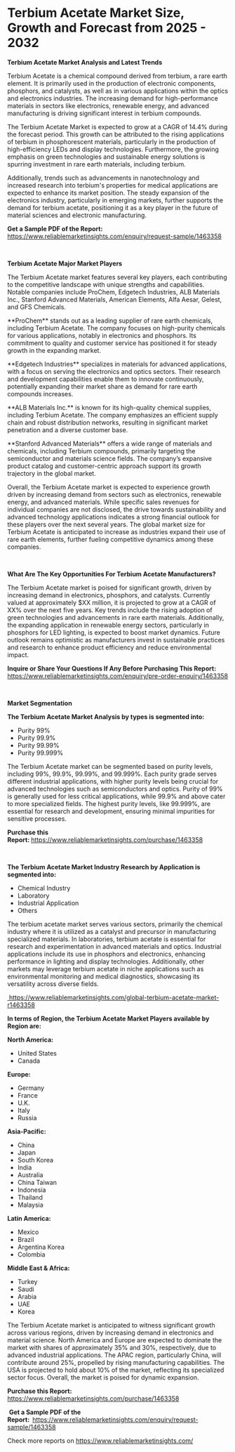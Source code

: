 <p><h1>Terbium Acetate Market Size, Growth and Forecast from 2025 - 2032</h1></p><p><strong>Terbium Acetate Market Analysis and Latest Trends</strong></p>
<p><p>Terbium Acetate is a chemical compound derived from terbium, a rare earth element. It is primarily used in the production of electronic components, phosphors, and catalysts, as well as in various applications within the optics and electronics industries. The increasing demand for high-performance materials in sectors like electronics, renewable energy, and advanced manufacturing is driving significant interest in terbium compounds.</p><p>The Terbium Acetate Market is expected to grow at a CAGR of 14.4% during the forecast period. This growth can be attributed to the rising applications of terbium in phosphorescent materials, particularly in the production of high-efficiency LEDs and display technologies. Furthermore, the growing emphasis on green technologies and sustainable energy solutions is spurring investment in rare earth materials, including terbium. </p><p>Additionally, trends such as advancements in nanotechnology and increased research into terbium's properties for medical applications are expected to enhance its market position. The steady expansion of the electronics industry, particularly in emerging markets, further supports the demand for terbium acetate, positioning it as a key player in the future of material sciences and electronic manufacturing.</p></p>
<p><strong>Get a Sample PDF of the Report:&nbsp;</strong> <a href="https://www.reliablemarketinsights.com/enquiry/request-sample/1463358?utm_campaign=2951&utm_medium=2&utm_source=Github&utm_content=ia&utm_term=01042025&utm_id=terbium-acetate">https://www.reliablemarketinsights.com/enquiry/request-sample/1463358</a></p>
<p>&nbsp;</p>
<p><strong>Terbium Acetate Major Market Players</strong></p>
<p><p>The Terbium Acetate market features several key players, each contributing to the competitive landscape with unique strengths and capabilities. Notable companies include ProChem, Edgetech Industries, ALB Materials Inc., Stanford Advanced Materials, American Elements, Alfa Aesar, Gelest, and GFS Chemicals.</p><p>**ProChem** stands out as a leading supplier of rare earth chemicals, including Terbium Acetate. The company focuses on high-purity chemicals for various applications, notably in electronics and phosphors. Its commitment to quality and customer service has positioned it for steady growth in the expanding market.</p><p>**Edgetech Industries** specializes in materials for advanced applications, with a focus on serving the electronics and optics sectors. Their research and development capabilities enable them to innovate continuously, potentially expanding their market share as demand for rare earth compounds increases.</p><p>**ALB Materials Inc.** is known for its high-quality chemical supplies, including Terbium Acetate. The company emphasizes an efficient supply chain and robust distribution networks, resulting in significant market penetration and a diverse customer base.</p><p>**Stanford Advanced Materials** offers a wide range of materials and chemicals, including Terbium compounds, primarily targeting the semiconductor and materials science fields. The company’s expansive product catalog and customer-centric approach support its growth trajectory in the global market.</p><p>Overall, the Terbium Acetate market is expected to experience growth driven by increasing demand from sectors such as electronics, renewable energy, and advanced materials. While specific sales revenues for individual companies are not disclosed, the drive towards sustainability and advanced technology applications indicates a strong financial outlook for these players over the next several years. The global market size for Terbium Acetate is anticipated to increase as industries expand their use of rare earth elements, further fueling competitive dynamics among these companies.</p></p>
<p>&nbsp;</p>
<p><strong>What Are The Key Opportunities For Terbium Acetate Manufacturers?</strong></p>
<p><p>The Terbium Acetate market is poised for significant growth, driven by increasing demand in electronics, phosphors, and catalysts. Currently valued at approximately $XX million, it is projected to grow at a CAGR of XX% over the next five years. Key trends include the rising adoption of green technologies and advancements in rare earth materials. Additionally, the expanding application in renewable energy sectors, particularly in phosphors for LED lighting, is expected to boost market dynamics. Future outlook remains optimistic as manufacturers invest in sustainable practices and research to enhance product efficiency and reduce environmental impact.</p></p>
<p><strong>Inquire or Share Your Questions If Any Before Purchasing This Report:</strong> <a href="https://www.reliablemarketinsights.com/enquiry/pre-order-enquiry/1463358?utm_campaign=2951&utm_medium=2&utm_source=Github&utm_content=ia&utm_term=01042025&utm_id=terbium-acetate">https://www.reliablemarketinsights.com/enquiry/pre-order-enquiry/1463358</a></p>
<p>&nbsp;</p>
<p><strong>Market Segmentation</strong></p>
<p><strong>The Terbium Acetate Market Analysis by types is segmented into:</strong></p>
<p><ul><li>Purity 99%</li><li>Purity 99.9%</li><li>Purity 99.99%</li><li>Purity 99.999%</li></ul></p>
<p><p>The Terbium Acetate market can be segmented based on purity levels, including 99%, 99.9%, 99.99%, and 99.999%. Each purity grade serves different industrial applications, with higher purity levels being crucial for advanced technologies such as semiconductors and optics. Purity of 99% is generally used for less critical applications, while 99.9% and above cater to more specialized fields. The highest purity levels, like 99.999%, are essential for research and development, ensuring minimal impurities for sensitive processes.</p></p>
<p><strong>Purchase this Report:&nbsp;</strong><a href="https://www.reliablemarketinsights.com/purchase/1463358?utm_campaign=2951&utm_medium=2&utm_source=Github&utm_content=ia&utm_term=01042025&utm_id=terbium-acetate">https://www.reliablemarketinsights.com/purchase/1463358</a></p>
<p>&nbsp;</p>
<p><strong>The Terbium Acetate Market Industry Research by Application is segmented into:</strong></p>
<p><ul><li>Chemical Industry</li><li>Laboratory</li><li>Industrial Application</li><li>Others</li></ul></p>
<p><p>The terbium acetate market serves various sectors, primarily the chemical industry where it is utilized as a catalyst and precursor in manufacturing specialized materials. In laboratories, terbium acetate is essential for research and experimentation in advanced materials and optics. Industrial applications include its use in phosphors and electronics, enhancing performance in lighting and display technologies. Additionally, other markets may leverage terbium acetate in niche applications such as environmental monitoring and medical diagnostics, showcasing its versatility across diverse fields.</p></p>
<p><a href="https://www.reliablemarketinsights.com/global-terbium-acetate-market-r1463358?utm_campaign=2951&utm_medium=2&utm_source=Github&utm_content=ia&utm_term=01042025&utm_id=terbium-acetate">&nbsp;https://www.reliablemarketinsights.com/global-terbium-acetate-market-r1463358</a></p>
<p><strong>In terms of Region, the Terbium Acetate Market Players available by Region are:</strong></p>
<p>
    <p> <strong> North America: </strong>
        <ul>
            <li>United States</li>
            <li>Canada</li>
        </ul>
        </p> 
    <p> <strong> Europe: </strong>
        <ul>
            <li>Germany</li>
            <li>France</li>
            <li>U.K.</li>
            <li>Italy</li>
            <li>Russia</li>
        </ul>
        </p> 
    <p> <strong> Asia-Pacific: </strong>
        <ul>
            <li>China</li>
            <li>Japan</li>
            <li>South Korea</li>
            <li>India</li>
            <li>Australia</li>
            <li>China Taiwan</li>
            <li>Indonesia</li>
            <li>Thailand</li>
            <li>Malaysia</li>
        </ul>
        </p> 
    <p> <strong> Latin America: </strong>
        <ul>
            <li>Mexico</li>
            <li>Brazil</li>
            <li>Argentina Korea</li>
            <li>Colombia</li>
        </ul>
        </p> 
    <p> <strong> Middle East & Africa: </strong>
        <ul>
            <li>Turkey</li>
            <li>Saudi</li>
            <li>Arabia</li>
            <li>UAE</li>
            <li>Korea</li>
        </ul>
    </p>
    </p>
<p><p>The Terbium Acetate market is anticipated to witness significant growth across various regions, driven by increasing demand in electronics and material science. North America and Europe are expected to dominate the market with shares of approximately 35% and 30%, respectively, due to advanced industrial applications. The APAC region, particularly China, will contribute around 25%, propelled by rising manufacturing capabilities. The USA is projected to hold about 10% of the market, reflecting its specialized sector focus. Overall, the market is poised for dynamic expansion.</p></p>
<p><strong>Purchase this Report: </strong><a href="https://www.reliablemarketinsights.com/purchase/1463358?utm_campaign=2951&utm_medium=2&utm_source=Github&utm_content=ia&utm_term=01042025&utm_id=terbium-acetate">https://www.reliablemarketinsights.com/purchase/1463358</a></p>
<p>&nbsp;<strong>Get a Sample PDF of the Report:&nbsp;&nbsp;</strong><a href="https://www.reliablemarketinsights.com/enquiry/request-sample/1463358?utm_campaign=2951&utm_medium=2&utm_source=Github&utm_content=ia&utm_term=01042025&utm_id=terbium-acetate">https://www.reliablemarketinsights.com/enquiry/request-sample/1463358</a></p>
<p><strong></strong></p>
<p>Check more reports on <a href="https://www.reliablemarketinsights.com/?utm_campaign=2951&utm_medium=2&utm_source=Github&utm_content=ia&utm_term=01042025&utm_id=terbium-acetate">https://www.reliablemarketinsights.com/</a></p>